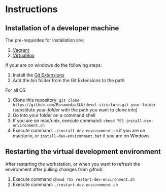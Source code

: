 # Instructions

## Installation of a developer machine
The pre-requisites for installation are:

1. [Vagrant](https://www.vagrantup.com/downloads.html)
2. [VirtualBox](https://www.virtualbox.org/wiki/Downloads)

If your are on windows do the following steps:

1. Install the [Git Extensions](https://code.google.com/p/gitextensions/)
2. Add the *bin* folder from the Git Extensions to the path

For all OS

1. Clone this repository: `git clone https://github.com/PanamediaSLU/devel-structure.git your-folder` (substitute _your-folder_ with the path you want to clone into)
2. Go into your folder on a command shell
3. If you are on mac/unix, execute command: `chmod 755 install-dev-environment.sh`
4. Execute command: `./install-dev-environment.sh` if you are on mac/unix, or  `install-dev-environment.bat` if you are on Windows


## Restarting the virtual development environment
After restarting the workstation, or when you want to refresh the environment after pulling changes from github:

1. Execute command  `chmod 755 restart-dev-environment.sh`
2. Execute command: `./restart-dev-environment.sh`